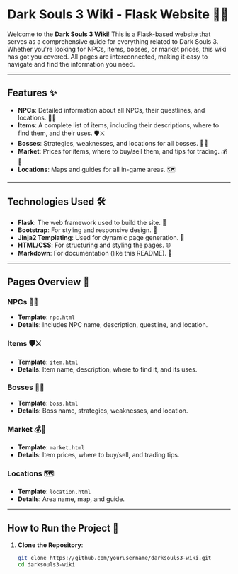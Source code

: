 # Dark Souls 3 Wiki - Flask Website 🌌🔥

Welcome to the **Dark Souls 3 Wiki**! This is a Flask-based website that serves as a comprehensive guide for everything related to Dark Souls 3. Whether you're looking for NPCs, items, bosses, or market prices, this wiki has got you covered. All pages are interconnected, making it easy to navigate and find the information you need.

---

## Features ✨

- **NPCs**: Detailed information about all NPCs, their questlines, and locations. 🧙‍♂️
- **Items**: A complete list of items, including their descriptions, where to find them, and their uses. 🛡️⚔️
- **Bosses**: Strategies, weaknesses, and locations for all bosses. 🐉💀
- **Market**: Prices for items, where to buy/sell them, and tips for trading. 💰🛒
- **Locations**: Maps and guides for all in-game areas. 🗺️

---

## Technologies Used 🛠️

- **Flask**: The web framework used to build the site. 🐍
- **Bootstrap**: For styling and responsive design. 🎨
- **Jinja2 Templating**: Used for dynamic page generation. 📄
- **HTML/CSS**: For structuring and styling the pages. 🌐
- **Markdown**: For documentation (like this README). 📝

---

## Pages Overview 📄

### NPCs 🧙‍♂️
- **Template**: `npc.html`
- **Details**: Includes NPC name, description, questline, and location.

### Items 🛡️⚔️
- **Template**: `item.html`
- **Details**: Item name, description, where to find it, and its uses.

### Bosses 🐉💀
- **Template**: `boss.html`
- **Details**: Boss name, strategies, weaknesses, and location.

### Market 💰🛒
- **Template**: `market.html`
- **Details**: Item prices, where to buy/sell, and trading tips.

### Locations 🗺️
- **Template**: `location.html`
- **Details**: Area name, map, and guide.

---

## How to Run the Project 🚀

1. **Clone the Repository**:
   ```bash
   git clone https://github.com/yourusername/darksouls3-wiki.git
   cd darksouls3-wiki
